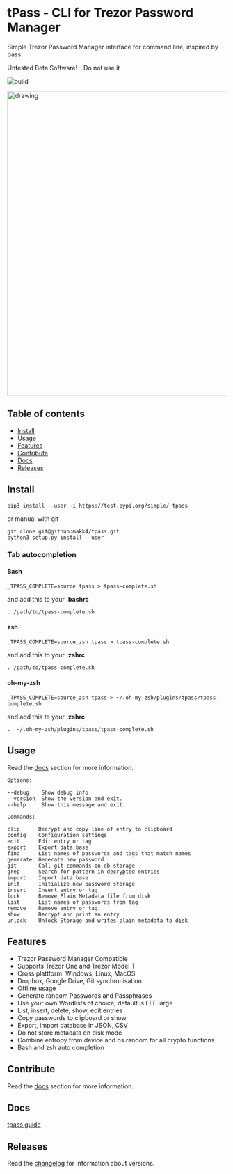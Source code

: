 # tPass - CLI for Trezor Password Manager

Simple Trezor Password Manager interface for command line, inspired by pass.

Untested Beta Software! - Do not use it

![build](https://github.com/makk4/tpass/actions/workflows/python-app.yml/badge.svg)

<img src="docs/_images/tpass.png" alt="drawing" width="700"/>

## Table of contents
* [Install](#Install)
* [Usage](#Usage)
* [Features](#Features)
* [Contribute](#Contribute)
* [Docs](#Docs)
* [Releases](#Releases)

## **Install**

```
pip3 install --user -i https://test.pypi.org/simple/ tpass
```
or manual with git
```
git clone git@github:makk4/tpass.git
python3 setup.py install --user
```
### **Tab autocompletion**
#### **Bash**
```
_TPASS_COMPLETE=source tpass > tpass-complete.sh
```
and add this to your **.bashrc**
```
. /path/to/tpass-complete.sh
```
#### **zsh**
```
_TPASS_COMPLETE=source_zsh tpass > tpass-complete.sh
```
and add this to your **.zshrc**
```
. /path/to/tpass-complete.sh
```
#### **oh-my-zsh**
```
_TPASS_COMPLETE=source_zsh tpass > ~/.oh-my-zsh/plugins/tpass/tpass-complete.sh
```
and add this to your **.zshrc**
```
.  ~/.oh-my-zsh/plugins/tpass/tpass-complete.sh
```
## **Usage**

Read the [docs](https://makk4.github.io/tpass/manual) section for more 
information.

```
Options:

--debug    Show debug info
--version  Show the version and exit.
--help     Show this message and exit.

Commands:

clip      Decrypt and copy line of entry to clipboard
config    Configuration settings
edit      Edit entry or tag
export    Export data base
find      List names of passwords and tags that match names
generate  Generate new password
git       Call git commands on db storage
grep      Search for pattern in decrypted entries
import    Import data base
init      Initialize new password storage
insert    Insert entry or tag
lock      Remove Plain Metadata file from disk
list      List names of passwords from tag
remove    Remove entry or tag. 
show      Decrypt and print an entry
unlock    Unlock Storage and writes plain metadata to disk
```
## **Features**

- Trezor Password Manager Compatible
- Supports Trezor One and Trezor Model T
- Cross plattform. Windows, Linux, MacOS
- Dropbox, Google Drive, Git synchronisation
- Offline usage
- Generate random Passwords and Passphrases
- Use your own Wordlists of choice, default is EFF large
- List, insert, delete, show, edit entries
- Copy passwords to clipboard or show
- Export, import database in JSON, CSV
- Do not store metadata on disk mode
- Combine entropy from device and os.random for all crypto functions
- Bash and zsh auto completion

## **Contribute**

Read the [docs](https://makk4.github.io/tpass/contribute) section for more 
information.

## **Docs**

[tpass guide](https://makk4.github.io/tpass/)

## **Releases**

Read the [changelog](CHANGELOG.md) for information about versions.
